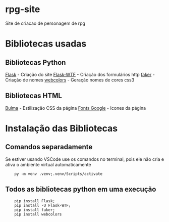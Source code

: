 # rpg-site
 Site de criacao de personagem de rpg

# Bibliotecas usadas
## Bibliotecas Python
[Flask](https://flask.palletsprojects.com/en/stable/) - Criação do site
[Flask-WTF](https://flask-wtf.readthedocs.io/en/1.2.x/) - Criação dos formulários http
[faker](https://faker.readthedocs.io/en/master/) - Criação de nomes
[webcolors](https://webcolors.readthedocs.io/en/latest/) - Geração nomes de cores css3

## Bibliotecas HTML
[Bulma](https://bulma.io/documentation/start/overview/) - Estilização CSS da página
[Fonts Google](https://fonts.google.com/icons?selected=Material+Icons:account_circle:&icon.size=24&icon.color=undefined) - Icones da página

# Instalação das Bibliotecas
## Comandos separadamente
Se estiver usando VSCode use os comandos no terminal, pois ele não cria e ativa o ambiente virtual automaticamente

```shell
    py -m venv .venv;.venv/Scripts/activate
```

## Todos as bibliotecas python em uma execução
```shell
    pip install Flask;
    pip install -U Flask-WTF;
    pip install faker;
    pip install webcolors
```


